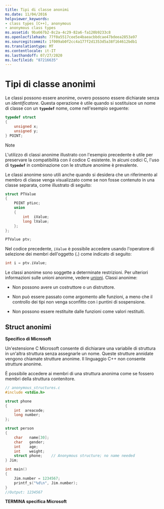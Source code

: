 ```yaml
---
title: Tipi di classe anonimi
ms.date: 11/04/2016
helpviewer_keywords:
- class types [C++], anonymous
- anonymous class types
ms.assetid: 9ba667b2-8c2a-4c29-82a6-fa120b9233c8
ms.openlocfilehash: 77f0a5517cee5e4baeacbbdcae47bdeea2853a97
ms.sourcegitcommit: 1f009ab0f2cc4a177f2d1353d5a38f164612bdb1
ms.translationtype: MT
ms.contentlocale: it-IT
ms.lasthandoff: 07/27/2020
ms.locfileid: "87216635"
---
```

# <a name="anonymous-class-types"></a>Tipi di classe anonimi

Le classi possono essere anonime, ovvero possono essere dichiarate senza un *identificatore*. Questa operazione è utile quando si sostituisce un nome di classe con un **`typedef`** nome, come nell'esempio seguente:

```cpp
typedef struct
{
    unsigned x;
    unsigned y;
} POINT;
```

> [!NOTE]
> L'utilizzo di classi anonime illustrato con l'esempio precedente è utile per preservare la compatibilità con il codice C esistente. In alcuni codici C, l'uso di **`typedef`** in combinazione con le strutture anonime è prevalente.

Le classi anonime sono utili anche quando si desidera che un riferimento al membro di classe venga visualizzato come se non fosse contenuto in una classe separata, come illustrato di seguito:

```cpp
struct PTValue
{
    POINT ptLoc;
    union
    {
        int  iValue;
        long lValue;
    };
};

PTValue ptv;
```

Nel codice precedente, `iValue` è possibile accedere usando l'operatore di selezione dei membri dell'oggetto (**.**) come indicato di seguito:

```cpp
int i = ptv.iValue;
```

Le classi anonime sono soggette a determinate restrizioni. Per ulteriori informazioni sulle unioni anonime, vedere [unioni](../cpp/unions.md). Classi anonime:

- Non possono avere un costruttore o un distruttore.

- Non può essere passato come argomento alle funzioni, a meno che il controllo dei tipi non venga sconfitto con i puntini di sospensione.

- Non possono essere restituite dalle funzioni come valori restituiti.

## <a name="anonymous-structs"></a>Struct anonimi

**Specifico di Microsoft**

Un'estensione C Microsoft consente di dichiarare una variabile di struttura in un'altra struttura senza assegnarle un nome. Queste strutture annidate vengono chiamate strutture anonime. Il linguaggio C++ non consente strutture anonime.

È possibile accedere ai membri di una struttura anonima come se fossero membri della struttura contenitore.

```cpp
// anonymous_structures.c
#include <stdio.h>

struct phone
{
    int  areacode;
    long number;
};

struct person
{
    char   name[30];
    char   gender;
    int    age;
    int    weight;
    struct phone;    // Anonymous structure; no name needed
} Jim;

int main()
{
    Jim.number = 1234567;
    printf_s("%d\n", Jim.number);
}
//Output: 1234567
```

**TERMINA specifica Microsoft**

